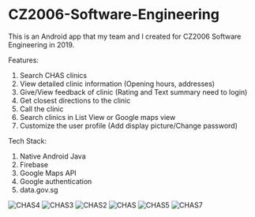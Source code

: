 # CZ2006-Software-Engineering

This is an Android app that my team and I created for CZ2006 Software Engineering in 2019.

Features:
1) Search CHAS clinics
2) View detailed clinic information (Opening hours, addresses)
3) Give/View feedback of clinic (Rating and Text summary need to login)
4) Get closest directions to the clinic
5) Call the clinic
6) Search clinics in List View or Google maps view
7) Customize the user profile (Add display picture/Change password)

Tech Stack:
1) Native Android Java
2) Firebase
3) Google Maps API
4) Google authentication
5) data.gov.sg


![CHAS4](https://user-images.githubusercontent.com/16291759/154530701-8b209932-f339-4ffb-a536-c380b1f7dc9c.jpeg)
![CHAS3](https://user-images.githubusercontent.com/16291759/154530725-14b2c424-7973-40d4-afc7-cb8d4e291ca6.jpeg)
![CHAS2](https://user-images.githubusercontent.com/16291759/154530741-6d31e8c3-4d2e-4bea-8d1f-abf1640e93f0.jpeg)
![CHAS](https://user-images.githubusercontent.com/16291759/154530757-677097dd-2cf6-48a1-b727-5a4759fc9642.jpeg)
![CHAS5](https://user-images.githubusercontent.com/16291759/154530770-8d491402-a3d4-45b3-b660-e78050675fdc.jpeg)
![CHAS7](https://user-images.githubusercontent.com/16291759/154530905-95700903-37ec-40db-91a1-e59c5dc68760.jpeg)
